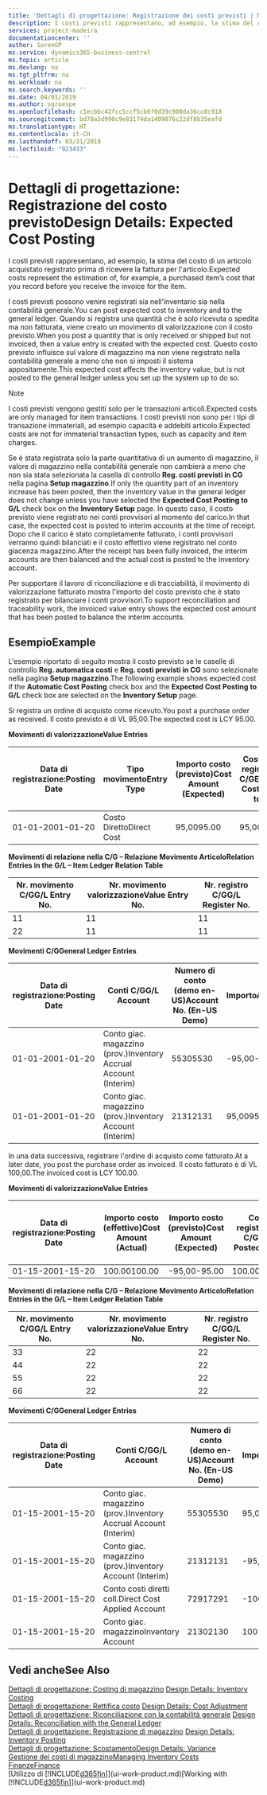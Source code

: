 ```yaml
---
title: 'Dettagli di progettazione: Registrazione dei costi previsti | Microsoft Docs'
description: I costi previsti rappresentano, ad esempio, la stima del costo di un articolo acquistato registrato prima di ricevere la fattura per l'articolo.
services: project-madeira
documentationcenter: ''
author: SorenGP
ms.service: dynamics365-business-central
ms.topic: article
ms.devlang: na
ms.tgt_pltfrm: na
ms.workload: na
ms.search.keywords: ''
ms.date: 04/01/2019
ms.author: sgroespe
ms.openlocfilehash: c1ecbbc42fcc5ccf5cb6f0d39c908da36cc8c918
ms.sourcegitcommit: bd78a5d990c9e83174da1409076c22df8b35eafd
ms.translationtype: HT
ms.contentlocale: it-CH
ms.lasthandoff: 03/31/2019
ms.locfileid: "923433"
---
```

# <a name="design-details-expected-cost-posting"></a><span data-ttu-id="dbb11-103">Dettagli di progettazione: Registrazione del costo previsto</span><span class="sxs-lookup"><span data-stu-id="dbb11-103">Design Details: Expected Cost Posting</span></span>
<span data-ttu-id="dbb11-104">I costi previsti rappresentano, ad esempio, la stima del costo di un articolo acquistato registrato prima di ricevere la fattura per l'articolo.</span><span class="sxs-lookup"><span data-stu-id="dbb11-104">Expected costs represent the estimation of, for example, a purchased item’s cost that you record before you receive the invoice for the item.</span></span>  

 <span data-ttu-id="dbb11-105">I costi previsti possono venire registrati sia nell'inventario sia nella contabilità generale.</span><span class="sxs-lookup"><span data-stu-id="dbb11-105">You can post expected cost to inventory and to the general ledger.</span></span> <span data-ttu-id="dbb11-106">Quando si registra una quantità che è solo ricevuta o spedita ma non fatturata, viene creato un movimento di valorizzazione con il costo previsto.</span><span class="sxs-lookup"><span data-stu-id="dbb11-106">When you post a quantity that is only received or shipped but not invoiced, then a value entry is created with the expected cost.</span></span> <span data-ttu-id="dbb11-107">Questo costo previsto influisce sul valore di magazzino ma non viene registrato nella contabilità generale a meno che non si imposti il sistema appositamente.</span><span class="sxs-lookup"><span data-stu-id="dbb11-107">This expected cost affects the inventory value, but is not posted to the general ledger unless you set up the system up to do so.</span></span>  

> [!NOTE]  
>  <span data-ttu-id="dbb11-108">I costi previsti vengono gestiti solo per le transazioni articoli.</span><span class="sxs-lookup"><span data-stu-id="dbb11-108">Expected costs are only managed for item transactions.</span></span> <span data-ttu-id="dbb11-109">I costi previsti non sono per i tipi di transazione immateriali, ad esempio capacità e addebiti articolo.</span><span class="sxs-lookup"><span data-stu-id="dbb11-109">Expected costs are not for immaterial transaction types, such as capacity and item charges.</span></span>  

 <span data-ttu-id="dbb11-110">Se è stata registrata solo la parte quantitativa di un aumento di magazzino, il valore di magazzino nella contabilità generale non cambierà a meno che non sia stata selezionata la casella di controllo **Reg. costi previsti in CG** nella pagina **Setup magazzino**.</span><span class="sxs-lookup"><span data-stu-id="dbb11-110">If only the quantity part of an inventory increase has been posted, then the inventory value in the general ledger does not change unless you have selected the **Expected Cost Posting to G/L** check box on the **Inventory Setup** page.</span></span> <span data-ttu-id="dbb11-111">In questo caso, il costo previsto viene registrato nei conti provvisori al momento del carico.</span><span class="sxs-lookup"><span data-stu-id="dbb11-111">In that case, the expected cost is posted to interim accounts at the time of receipt.</span></span> <span data-ttu-id="dbb11-112">Dopo che il carico è stato completamente fatturato, i conti provvisori verranno quindi bilanciati e il costo effettivo viene registrato nel conto giacenza magazzino.</span><span class="sxs-lookup"><span data-stu-id="dbb11-112">After the receipt has been fully invoiced, the interim accounts are then balanced and the actual cost is posted to the inventory account.</span></span>  

 <span data-ttu-id="dbb11-113">Per supportare il lavoro di riconciliazione e di tracciabilità, il movimento di valorizzazione fatturato mostra l'importo del costo previsto che è stato registrato per bilanciare i conti provvisori.</span><span class="sxs-lookup"><span data-stu-id="dbb11-113">To support reconciliation and traceability work, the invoiced value entry shows the expected cost amount that has been posted to balance the interim accounts.</span></span>  

## <a name="example"></a><span data-ttu-id="dbb11-114">Esempio</span><span class="sxs-lookup"><span data-stu-id="dbb11-114">Example</span></span>  
 <span data-ttu-id="dbb11-115">L'esempio riportato di seguito mostra il costo previsto se le caselle di controllo **Reg. automatica costi** e **Reg. costi previsti in CG** sono selezionate nella pagina **Setup magazzino**.</span><span class="sxs-lookup"><span data-stu-id="dbb11-115">The following example shows expected cost if the **Automatic Cost Posting** check box and the **Expected Cost Posting to G/L** check box are selected on the **Inventory Setup** page.</span></span>  

 <span data-ttu-id="dbb11-116">Si registra un ordine di acquisto come ricevuto.</span><span class="sxs-lookup"><span data-stu-id="dbb11-116">You post a purchase order as received.</span></span> <span data-ttu-id="dbb11-117">Il costo previsto è di VL 95,00.</span><span class="sxs-lookup"><span data-stu-id="dbb11-117">The expected cost is LCY 95.00.</span></span>  

 <span data-ttu-id="dbb11-118">**Movimenti di valorizzazione**</span><span class="sxs-lookup"><span data-stu-id="dbb11-118">**Value Entries**</span></span>  

|<span data-ttu-id="dbb11-119">Data di registrazione:</span><span class="sxs-lookup"><span data-stu-id="dbb11-119">Posting Date</span></span>|<span data-ttu-id="dbb11-120">Tipo movimento</span><span class="sxs-lookup"><span data-stu-id="dbb11-120">Entry Type</span></span>|<span data-ttu-id="dbb11-121">Importo costo (previsto)</span><span class="sxs-lookup"><span data-stu-id="dbb11-121">Cost Amount (Expected)</span></span>|<span data-ttu-id="dbb11-122">Costo prev. registrato in C/G</span><span class="sxs-lookup"><span data-stu-id="dbb11-122">Expected Cost Posted to G/L</span></span>|<span data-ttu-id="dbb11-123">Costo previsto</span><span class="sxs-lookup"><span data-stu-id="dbb11-123">Expected Cost</span></span>|<span data-ttu-id="dbb11-124">Nr. movimento cont. articolo</span><span class="sxs-lookup"><span data-stu-id="dbb11-124">Item Ledger Entry No.</span></span>|<span data-ttu-id="dbb11-125">Nr. movimento</span><span class="sxs-lookup"><span data-stu-id="dbb11-125">Entry No.</span></span>|  
|------------------|----------------|------------------------------|----------------------------------|-------------------|---------------------------|---------------|  
|<span data-ttu-id="dbb11-126">01-01-20</span><span class="sxs-lookup"><span data-stu-id="dbb11-126">01-01-20</span></span>|<span data-ttu-id="dbb11-127">Costo Diretto</span><span class="sxs-lookup"><span data-stu-id="dbb11-127">Direct Cost</span></span>|<span data-ttu-id="dbb11-128">95,00</span><span class="sxs-lookup"><span data-stu-id="dbb11-128">95.00</span></span>|<span data-ttu-id="dbb11-129">95,00</span><span class="sxs-lookup"><span data-stu-id="dbb11-129">95.00</span></span>|<span data-ttu-id="dbb11-130">Sì</span><span class="sxs-lookup"><span data-stu-id="dbb11-130">Yes</span></span>|<span data-ttu-id="dbb11-131">1</span><span class="sxs-lookup"><span data-stu-id="dbb11-131">1</span></span>|<span data-ttu-id="dbb11-132">1</span><span class="sxs-lookup"><span data-stu-id="dbb11-132">1</span></span>|  

 <span data-ttu-id="dbb11-133">**Movimenti di relazione nella C/G – Relazione Movimento Articolo**</span><span class="sxs-lookup"><span data-stu-id="dbb11-133">**Relation Entries in the G/L – Item Ledger Relation Table**</span></span>  

|<span data-ttu-id="dbb11-134">Nr. movimento C/G</span><span class="sxs-lookup"><span data-stu-id="dbb11-134">G/L Entry No.</span></span>|<span data-ttu-id="dbb11-135">Nr. movimento valorizzazione</span><span class="sxs-lookup"><span data-stu-id="dbb11-135">Value Entry No.</span></span>|<span data-ttu-id="dbb11-136">Nr. registro C/G</span><span class="sxs-lookup"><span data-stu-id="dbb11-136">G/L Register No.</span></span>|  
|--------------------|---------------------|-----------------------|  
|<span data-ttu-id="dbb11-137">1</span><span class="sxs-lookup"><span data-stu-id="dbb11-137">1</span></span>|<span data-ttu-id="dbb11-138">1</span><span class="sxs-lookup"><span data-stu-id="dbb11-138">1</span></span>|<span data-ttu-id="dbb11-139">1</span><span class="sxs-lookup"><span data-stu-id="dbb11-139">1</span></span>|  
|<span data-ttu-id="dbb11-140">2</span><span class="sxs-lookup"><span data-stu-id="dbb11-140">2</span></span>|<span data-ttu-id="dbb11-141">1</span><span class="sxs-lookup"><span data-stu-id="dbb11-141">1</span></span>|<span data-ttu-id="dbb11-142">1</span><span class="sxs-lookup"><span data-stu-id="dbb11-142">1</span></span>|  

 <span data-ttu-id="dbb11-143">**Movimenti C/G**</span><span class="sxs-lookup"><span data-stu-id="dbb11-143">**General Ledger Entries**</span></span>  

|<span data-ttu-id="dbb11-144">Data di registrazione:</span><span class="sxs-lookup"><span data-stu-id="dbb11-144">Posting Date</span></span>|<span data-ttu-id="dbb11-145">Conti C/G</span><span class="sxs-lookup"><span data-stu-id="dbb11-145">G/L Account</span></span>|<span data-ttu-id="dbb11-146">Numero di conto (demo en-US)</span><span class="sxs-lookup"><span data-stu-id="dbb11-146">Account No. (En-US Demo)</span></span>|<span data-ttu-id="dbb11-147">Importo</span><span class="sxs-lookup"><span data-stu-id="dbb11-147">Amount</span></span>|<span data-ttu-id="dbb11-148">Nr. movimento</span><span class="sxs-lookup"><span data-stu-id="dbb11-148">Entry No.</span></span>|  
|------------------|------------------|---------------------------------|------------|---------------|  
|<span data-ttu-id="dbb11-149">01-01-20</span><span class="sxs-lookup"><span data-stu-id="dbb11-149">01-01-20</span></span>|<span data-ttu-id="dbb11-150">Conto giac. magazzino (prov.)</span><span class="sxs-lookup"><span data-stu-id="dbb11-150">Inventory Accrual Account (Interim)</span></span>|<span data-ttu-id="dbb11-151">5530</span><span class="sxs-lookup"><span data-stu-id="dbb11-151">5530</span></span>|<span data-ttu-id="dbb11-152">-95,00</span><span class="sxs-lookup"><span data-stu-id="dbb11-152">-95.00</span></span>|<span data-ttu-id="dbb11-153">2</span><span class="sxs-lookup"><span data-stu-id="dbb11-153">2</span></span>|  
|<span data-ttu-id="dbb11-154">01-01-20</span><span class="sxs-lookup"><span data-stu-id="dbb11-154">01-01-20</span></span>|<span data-ttu-id="dbb11-155">Conto giac. magazzino (prov.)</span><span class="sxs-lookup"><span data-stu-id="dbb11-155">Inventory Account (Interim)</span></span>|<span data-ttu-id="dbb11-156">2131</span><span class="sxs-lookup"><span data-stu-id="dbb11-156">2131</span></span>|<span data-ttu-id="dbb11-157">95,00</span><span class="sxs-lookup"><span data-stu-id="dbb11-157">95.00</span></span>|<span data-ttu-id="dbb11-158">1</span><span class="sxs-lookup"><span data-stu-id="dbb11-158">1</span></span>|  

 <span data-ttu-id="dbb11-159">In una data successiva, registrare l'ordine di acquisto come fatturato.</span><span class="sxs-lookup"><span data-stu-id="dbb11-159">At a later date, you post the purchase order as invoiced.</span></span> <span data-ttu-id="dbb11-160">Il costo fatturato è di VL 100,00.</span><span class="sxs-lookup"><span data-stu-id="dbb11-160">The invoiced cost is LCY 100.00.</span></span>  

 <span data-ttu-id="dbb11-161">**Movimenti di valorizzazione**</span><span class="sxs-lookup"><span data-stu-id="dbb11-161">**Value Entries**</span></span>  

|<span data-ttu-id="dbb11-162">Data di registrazione:</span><span class="sxs-lookup"><span data-stu-id="dbb11-162">Posting Date</span></span>|<span data-ttu-id="dbb11-163">Importo costo (effettivo)</span><span class="sxs-lookup"><span data-stu-id="dbb11-163">Cost Amount (Actual)</span></span>|<span data-ttu-id="dbb11-164">Importo costo (previsto)</span><span class="sxs-lookup"><span data-stu-id="dbb11-164">Cost Amount (Expected)</span></span>|<span data-ttu-id="dbb11-165">Costo registrato in C/G</span><span class="sxs-lookup"><span data-stu-id="dbb11-165">Cost Posted to G/L</span></span>|<span data-ttu-id="dbb11-166">Costo previsto</span><span class="sxs-lookup"><span data-stu-id="dbb11-166">Expected Cost</span></span>|<span data-ttu-id="dbb11-167">Nr. movimento cont. articolo</span><span class="sxs-lookup"><span data-stu-id="dbb11-167">Item Ledger Entry No.</span></span>|<span data-ttu-id="dbb11-168">Nr. movimento</span><span class="sxs-lookup"><span data-stu-id="dbb11-168">Entry No.</span></span>|  
|------------------|----------------------------|------------------------------|-------------------------|-------------------|---------------------------|---------------|  
|<span data-ttu-id="dbb11-169">01-15-20</span><span class="sxs-lookup"><span data-stu-id="dbb11-169">01-15-20</span></span>|<span data-ttu-id="dbb11-170">100.00</span><span class="sxs-lookup"><span data-stu-id="dbb11-170">100.00</span></span>|<span data-ttu-id="dbb11-171">-95,00</span><span class="sxs-lookup"><span data-stu-id="dbb11-171">-95.00</span></span>|<span data-ttu-id="dbb11-172">100.00</span><span class="sxs-lookup"><span data-stu-id="dbb11-172">100.00</span></span>|<span data-ttu-id="dbb11-173">No</span><span class="sxs-lookup"><span data-stu-id="dbb11-173">No</span></span>|<span data-ttu-id="dbb11-174">1</span><span class="sxs-lookup"><span data-stu-id="dbb11-174">1</span></span>|<span data-ttu-id="dbb11-175">2</span><span class="sxs-lookup"><span data-stu-id="dbb11-175">2</span></span>|  

 <span data-ttu-id="dbb11-176">**Movimenti di relazione nella C/G – Relazione Movimento Articolo**</span><span class="sxs-lookup"><span data-stu-id="dbb11-176">**Relation Entries in the G/L – Item Ledger Relation Table**</span></span>  

|<span data-ttu-id="dbb11-177">Nr. movimento C/G</span><span class="sxs-lookup"><span data-stu-id="dbb11-177">G/L Entry No.</span></span>|<span data-ttu-id="dbb11-178">Nr. movimento valorizzazione</span><span class="sxs-lookup"><span data-stu-id="dbb11-178">Value Entry No.</span></span>|<span data-ttu-id="dbb11-179">Nr. registro C/G</span><span class="sxs-lookup"><span data-stu-id="dbb11-179">G/L Register No.</span></span>|  
|--------------------|---------------------|-----------------------|  
|<span data-ttu-id="dbb11-180">3</span><span class="sxs-lookup"><span data-stu-id="dbb11-180">3</span></span>|<span data-ttu-id="dbb11-181">2</span><span class="sxs-lookup"><span data-stu-id="dbb11-181">2</span></span>|<span data-ttu-id="dbb11-182">2</span><span class="sxs-lookup"><span data-stu-id="dbb11-182">2</span></span>|  
|<span data-ttu-id="dbb11-183">4</span><span class="sxs-lookup"><span data-stu-id="dbb11-183">4</span></span>|<span data-ttu-id="dbb11-184">2</span><span class="sxs-lookup"><span data-stu-id="dbb11-184">2</span></span>|<span data-ttu-id="dbb11-185">2</span><span class="sxs-lookup"><span data-stu-id="dbb11-185">2</span></span>|  
|<span data-ttu-id="dbb11-186">5</span><span class="sxs-lookup"><span data-stu-id="dbb11-186">5</span></span>|<span data-ttu-id="dbb11-187">2</span><span class="sxs-lookup"><span data-stu-id="dbb11-187">2</span></span>|<span data-ttu-id="dbb11-188">2</span><span class="sxs-lookup"><span data-stu-id="dbb11-188">2</span></span>|  
|<span data-ttu-id="dbb11-189">6</span><span class="sxs-lookup"><span data-stu-id="dbb11-189">6</span></span>|<span data-ttu-id="dbb11-190">2</span><span class="sxs-lookup"><span data-stu-id="dbb11-190">2</span></span>|<span data-ttu-id="dbb11-191">2</span><span class="sxs-lookup"><span data-stu-id="dbb11-191">2</span></span>|  

 <span data-ttu-id="dbb11-192">**Movimenti C/G**</span><span class="sxs-lookup"><span data-stu-id="dbb11-192">**General Ledger Entries**</span></span>  

|<span data-ttu-id="dbb11-193">Data di registrazione:</span><span class="sxs-lookup"><span data-stu-id="dbb11-193">Posting Date</span></span>|<span data-ttu-id="dbb11-194">Conti C/G</span><span class="sxs-lookup"><span data-stu-id="dbb11-194">G/L Account</span></span>|<span data-ttu-id="dbb11-195">Numero di conto (demo en-US)</span><span class="sxs-lookup"><span data-stu-id="dbb11-195">Account No. (En-US Demo)</span></span>|<span data-ttu-id="dbb11-196">Importo</span><span class="sxs-lookup"><span data-stu-id="dbb11-196">Amount</span></span>|<span data-ttu-id="dbb11-197">Nr. movimento</span><span class="sxs-lookup"><span data-stu-id="dbb11-197">Entry No.</span></span>|  
|------------------|------------------|---------------------------------|------------|---------------|  
|<span data-ttu-id="dbb11-198">01-15-20</span><span class="sxs-lookup"><span data-stu-id="dbb11-198">01-15-20</span></span>|<span data-ttu-id="dbb11-199">Conto giac. magazzino (prov.)</span><span class="sxs-lookup"><span data-stu-id="dbb11-199">Inventory Accrual Account (Interim)</span></span>|<span data-ttu-id="dbb11-200">5530</span><span class="sxs-lookup"><span data-stu-id="dbb11-200">5530</span></span>|<span data-ttu-id="dbb11-201">95,00</span><span class="sxs-lookup"><span data-stu-id="dbb11-201">95.00</span></span>|<span data-ttu-id="dbb11-202">4</span><span class="sxs-lookup"><span data-stu-id="dbb11-202">4</span></span>|  
|<span data-ttu-id="dbb11-203">01-15-20</span><span class="sxs-lookup"><span data-stu-id="dbb11-203">01-15-20</span></span>|<span data-ttu-id="dbb11-204">Conto giac. magazzino (prov.)</span><span class="sxs-lookup"><span data-stu-id="dbb11-204">Inventory Account (Interim)</span></span>|<span data-ttu-id="dbb11-205">2131</span><span class="sxs-lookup"><span data-stu-id="dbb11-205">2131</span></span>|<span data-ttu-id="dbb11-206">-95,00</span><span class="sxs-lookup"><span data-stu-id="dbb11-206">-95.00</span></span>|<span data-ttu-id="dbb11-207">3</span><span class="sxs-lookup"><span data-stu-id="dbb11-207">3</span></span>|  
|<span data-ttu-id="dbb11-208">01-15-20</span><span class="sxs-lookup"><span data-stu-id="dbb11-208">01-15-20</span></span>|<span data-ttu-id="dbb11-209">Conto costi diretti coll.</span><span class="sxs-lookup"><span data-stu-id="dbb11-209">Direct Cost Applied Account</span></span>|<span data-ttu-id="dbb11-210">7291</span><span class="sxs-lookup"><span data-stu-id="dbb11-210">7291</span></span>|<span data-ttu-id="dbb11-211">-100</span><span class="sxs-lookup"><span data-stu-id="dbb11-211">-100</span></span>|<span data-ttu-id="dbb11-212">6</span><span class="sxs-lookup"><span data-stu-id="dbb11-212">6</span></span>|  
|<span data-ttu-id="dbb11-213">01-15-20</span><span class="sxs-lookup"><span data-stu-id="dbb11-213">01-15-20</span></span>|<span data-ttu-id="dbb11-214">Conto giac. magazzino</span><span class="sxs-lookup"><span data-stu-id="dbb11-214">Inventory Account</span></span>|<span data-ttu-id="dbb11-215">2130</span><span class="sxs-lookup"><span data-stu-id="dbb11-215">2130</span></span>|<span data-ttu-id="dbb11-216">100</span><span class="sxs-lookup"><span data-stu-id="dbb11-216">100</span></span>|<span data-ttu-id="dbb11-217">5</span><span class="sxs-lookup"><span data-stu-id="dbb11-217">5</span></span>|  

## <a name="see-also"></a><span data-ttu-id="dbb11-218">Vedi anche</span><span class="sxs-lookup"><span data-stu-id="dbb11-218">See Also</span></span>
 <span data-ttu-id="dbb11-219">[Dettagli di progettazione: Costing di magazzino](design-details-inventory-costing.md) </span><span class="sxs-lookup"><span data-stu-id="dbb11-219">[Design Details: Inventory Costing](design-details-inventory-costing.md) </span></span>  
 <span data-ttu-id="dbb11-220">[Dettagli di progettazione: Rettifica costo](design-details-cost-adjustment.md) </span><span class="sxs-lookup"><span data-stu-id="dbb11-220">[Design Details: Cost Adjustment](design-details-cost-adjustment.md) </span></span>  
 <span data-ttu-id="dbb11-221">[Dettagli di progettazione: Riconciliazione con la contabilità generale](design-details-reconciliation-with-the-general-ledger.md) </span><span class="sxs-lookup"><span data-stu-id="dbb11-221">[Design Details: Reconciliation with the General Ledger](design-details-reconciliation-with-the-general-ledger.md) </span></span>  
 <span data-ttu-id="dbb11-222">[Dettagli di progettazione: Registrazione di magazzino](design-details-inventory-posting.md) </span><span class="sxs-lookup"><span data-stu-id="dbb11-222">[Design Details: Inventory Posting](design-details-inventory-posting.md) </span></span>  
 [<span data-ttu-id="dbb11-223">Dettagli di progettazione: Scostamento</span><span class="sxs-lookup"><span data-stu-id="dbb11-223">Design Details: Variance</span></span>](design-details-variance.md)  
 [<span data-ttu-id="dbb11-224">Gestione dei costi di magazzino</span><span class="sxs-lookup"><span data-stu-id="dbb11-224">Managing Inventory Costs</span></span>](finance-manage-inventory-costs.md)  
 [<span data-ttu-id="dbb11-225">Finanze</span><span class="sxs-lookup"><span data-stu-id="dbb11-225">Finance</span></span>](finance.md)  
 <span data-ttu-id="dbb11-226">[Utilizzo di [!INCLUDE[d365fin](includes/d365fin_md.md)]](ui-work-product.md)</span><span class="sxs-lookup"><span data-stu-id="dbb11-226">[Working with [!INCLUDE[d365fin](includes/d365fin_md.md)]](ui-work-product.md)</span></span>
